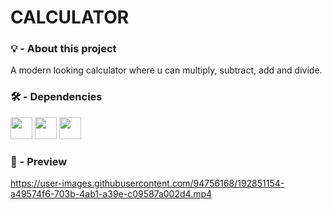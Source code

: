 # CALCULATOR
### 💡 - About this project 
A modern looking calculator where u can multiply, subtract, add and divide. 

### 🛠️ - Dependencies
<img src="https://cdn-icons-png.flaticon.com/512/1051/1051277.png" width="35px" /> <img src="https://cdn-icons-png.flaticon.com/512/732/732190.png" width="35px" /> <img src="https://cdn-icons-png.flaticon.com/512/5968/5968292.png" width="35px" />&nbsp;
<br/>
### 🎥 - Preview
 


https://user-images.githubusercontent.com/94756168/192851154-a49574f6-703b-4ab1-a39e-c09587a002d4.mp4

